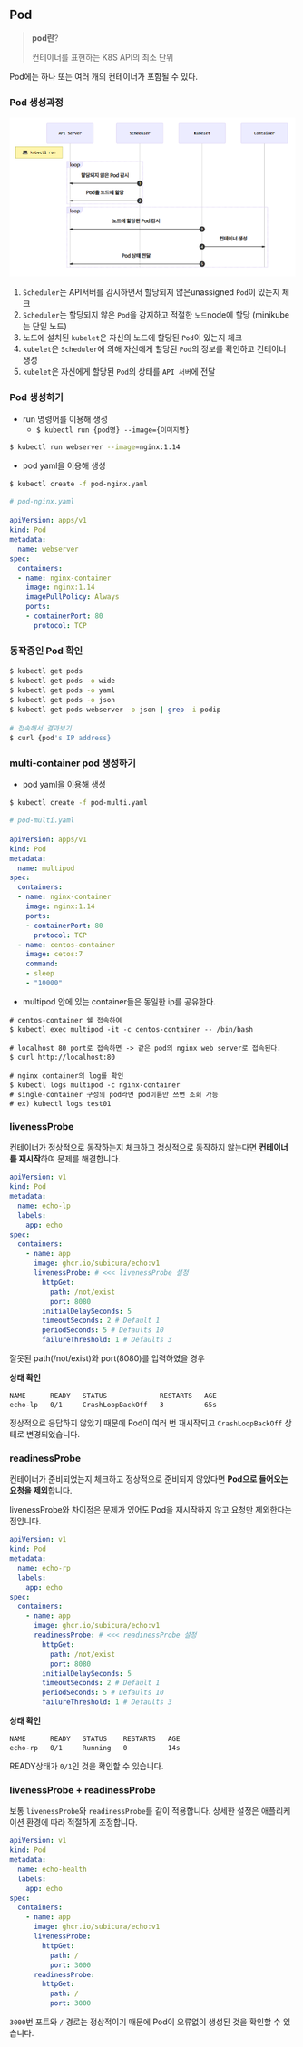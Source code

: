## Pod

> **pod란**?
>
> 컨테이너를 표현하는 K8S API의 최소 단위

Pod에는 하나 또는 여러 개의 컨테이너가 포함될 수 있다.

### Pod 생성과정

![pod_creating](./img/pod_creating.png)

1. `Scheduler`는 API서버를 감시하면서 할당되지 않은unassigned `Pod`이 있는지 체크
2. `Scheduler`는 할당되지 않은 `Pod`을 감지하고 적절한 `노드`node에 할당 (minikube는 단일 노드)
3. 노드에 설치된 `kubelet`은 자신의 노드에 할당된 `Pod`이 있는지 체크
4. `kubelet`은 `Scheduler`에 의해 자신에게 할당된 `Pod`의 정보를 확인하고 컨테이너 생성
5. `kubelet`은 자신에게 할당된 `Pod`의 상태를 `API 서버`에 전달



### Pod 생성하기

* run 명령어를 이용해 생성
  * `$ kubectl run {pod명} --image={이미지명}`

```bash
$ kubectl run webserver --image=nginx:1.14
```

* pod yaml을 이용해 생성

```bash
$ kubectl create -f pod-nginx.yaml
```

```yaml
# pod-nginx.yaml

apiVersion: apps/v1
kind: Pod
metadata:
  name: webserver
spec:
  containers:
  - name: nginx-container
    image: nginx:1.14
    imagePullPolicy: Always
    ports:
    - containerPort: 80
      protocol: TCP
```



### 동작중인 Pod 확인

```bash
$ kubectl get pods
$ kubectl get pods -o wide
$ kubectl get pods -o yaml
$ kubectl get pods -o json
$ kubectl get pods webserver -o json | grep -i podip

# 접속해서 결과보기
$ curl {pod's IP address}
```



### multi-container pod 생성하기

* pod yaml을 이용해 생성

```bash
$ kubectl create -f pod-multi.yaml
```

```yaml
# pod-multi.yaml

apiVersion: apps/v1
kind: Pod
metadata:
  name: multipod
spec:
  containers:
  - name: nginx-container
    image: nginx:1.14
    ports:
    - containerPort: 80
      protocol: TCP
  - name: centos-container
    image: cetos:7
    command:
    - sleep
    - "10000"
```

* multipod 안에 있는 container들은 동일한 ip를 공유한다.

```shell
# centos-container 쉘 접속하여
$ kubectl exec multipod -it -c centos-container -- /bin/bash

# localhost 80 port로 접속하면 -> 같은 pod의 nginx web server로 접속된다.
$ curl http://localhost:80

# nginx container의 log를 확인
$ kubectl logs multipod -c nginx-container
# single-container 구성의 pod라면 pod이름만 쓰면 조회 가능
# ex) kubectl logs test01
```



### livenessProbe

컨테이너가 정상적으로 동작하는지 체크하고 정상적으로 동작하지 않는다면 **컨테이너를 재시작**하여 문제를 해결합니다.

```yml
apiVersion: v1
kind: Pod
metadata:
  name: echo-lp
  labels:
    app: echo
spec:
  containers:
    - name: app
      image: ghcr.io/subicura/echo:v1
      livenessProbe: # <<< livenessProbe 설정
        httpGet:
          path: /not/exist
          port: 8080
        initialDelaySeconds: 5
        timeoutSeconds: 2 # Default 1
        periodSeconds: 5 # Defaults 10
        failureThreshold: 1 # Defaults 3
```

잘못된 path(/not/exist)와 port(8080)를 입력하였을 경우

**상태 확인**

```text
NAME      READY   STATUS             RESTARTS   AGE
echo-lp   0/1     CrashLoopBackOff   3          65s
```

정상적으로 응답하지 않았기 때문에 Pod이 여러 번 재시작되고 `CrashLoopBackOff` 상태로 변경되었습니다.



### readinessProbe

컨테이너가 준비되었는지 체크하고 정상적으로 준비되지 않았다면 **Pod으로 들어오는 요청을 제외**합니다.

livenessProbe와 차이점은 문제가 있어도 Pod을 재시작하지 않고 요청만 제외한다는 점입니다.

```yml
apiVersion: v1
kind: Pod
metadata:
  name: echo-rp
  labels:
    app: echo
spec:
  containers:
    - name: app
      image: ghcr.io/subicura/echo:v1
      readinessProbe: # <<< readinessProbe 설정
        httpGet:
          path: /not/exist
          port: 8080
        initialDelaySeconds: 5
        timeoutSeconds: 2 # Default 1
        periodSeconds: 5 # Defaults 10
        failureThreshold: 1 # Defaults 3
```

**상태 확인**

```text
NAME      READY   STATUS    RESTARTS   AGE
echo-rp   0/1     Running   0          14s
```

READY상태가 `0/1`인 것을 확인할 수 있습니다.

### livenessProbe + readinessProbe

보통 `livenessProbe`와 `readinessProbe`를 같이 적용합니다. 상세한 설정은 애플리케이션 환경에 따라 적절하게 조정합니다.

```yml
apiVersion: v1
kind: Pod
metadata:
  name: echo-health
  labels:
    app: echo
spec:
  containers:
    - name: app
      image: ghcr.io/subicura/echo:v1
      livenessProbe:
        httpGet:
          path: /
          port: 3000
      readinessProbe:
        httpGet:
          path: /
          port: 3000
```

`3000`번 포트와 `/` 경로는 정상적이기 때문에 Pod이 오류없이 생성된 것을 확인할 수 있습니다.



